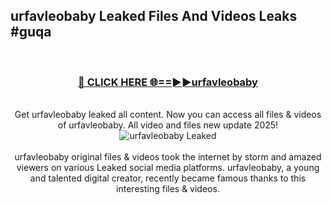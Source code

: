 ## urfavleobaby Leaked Files And Videos Leaks #guqa
<br>
<div align="center">
<h3><a href="https://watchclip.my.id/urfavleobaby" rel="nofollow">🔴 CLICK HERE 🌐==►►urfavleobaby</a></h3>
<br>
Get urfavleobaby leaked all content. Now you can access all files & videos of urfavleobaby. All video and files new update 2025!
<br>
<a href="https://watchclip.my.id/urfavleobaby" rel="nofollow" data-target="animated-image.originalLink"><img src="https://i.ibb.co.com/WyWwxjT/player-gif2.gif" alt="urfavleobaby Leaked" style="max-width: 100%; display: inline-block;" data-target="animated-image.originalImage"></a>
<br><br>
urfavleobaby original files & videos took the internet by storm and amazed viewers on various Leaked social media platforms. urfavleobaby, a young and talented digital creator, recently became famous thanks to this interesting files & videos.
</div>
<br>